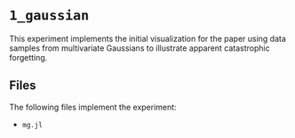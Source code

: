 # `1_gaussian`

This experiment implements the initial visualization for the paper using data samples from multivariate Gaussians to illustrate apparent catastrophic forgetting.

## Files

The following files implement the experiment:

- `mg.jl`
